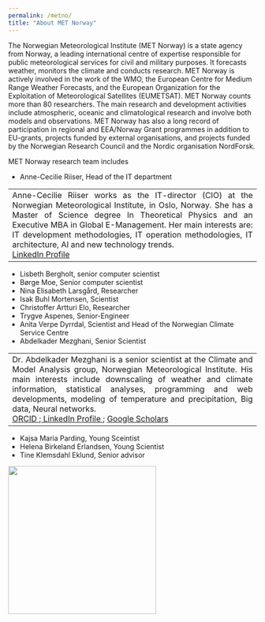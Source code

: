 ```yaml
---
permalink: /metno/
title: "About MET Norway"
---
```



The Norwegian Meteorological Institute (MET Norway) is a state agency from Norway, a leading international centre of expertise responsible for public meteorological services for civil and military purposes. It forecasts weather, monitors the climate and conducts research. MET Norway is actively involved in the work of the WMO, the European Centre for Medium Range Weather Forecasts, and the European Organization for the Exploitation of Meteorological Satellites (EUMETSAT). MET Norway counts more than 80 researchers. The main research and development activities include atmospheric, oceanic and climatological research and involve both models and observations. MET Norway has also a long record of participation in regional and EEA/Norway Grant programmes in addition to EU-grants, projects funded by external organisations, and projects funded by the Norwegian Research Council and the Nordic organisation NordForsk.

MET Norway research team includes
 * Anne-Cecilie Riiser, Head of the IT department

 <table>
 <tr>
 <td align="justify">
 Anne-Cecilie Riiser works as the IT-director (CIO) at the Norwegian Meteorological Institute, in Oslo, Norway. She has a Master of Science degree In Theoretical Physics and an Executive MBA in Global E-Management. Her main interests are: IT development methodologies, IT operation methodologies, IT architecture, AI and new technology trends.<br>
 <a href="https://www.linkedin.com/in/anne-cecilie-riiser-b8885b/"> LinkedIn Profile </a>
 </td>
 </tr>
 </table>

 * Lisbeth Bergholt, senior computer scientist
 * Børge Moe, Senior computer scientist
 * Nina Elisabeth Larsgård, Researcher
 * Isak Buhl Mortensen, Scientist
 * Christoffer Artturi Elo, Researcher
 * Trygve Aspenes, Senior-Engineer
 * Anita Verpe Dyrrdal, Scientist and Head of the Norwegian Climate Service Centre
 * Abdelkader Mezghani, Senior Scientist
 
 <table>
 <tr>
 <td align="justify">
 Dr. Abdelkader Mezghani is a senior scientist at the Climate and Model Analysis group, Norwegian Meteorological Institute. His main interests include downscaling of weather and climate information, statistical analyses, programming and web developments, modeling of temperature and precipitation, Big data, Neural networks.<br>
 <a href="https://orcid.org/0000-0003-2825-5884"> ORCID </a>;<a href="https://no.linkedin.com/in/abdelkader-mezghani-8a3aa127"> LinkedIn Profile </a>; <a href="https://scholar.google.com/citations?user=oeIMYnUAAAAJ&hl=en"> Google Scholars </a>
 </td>
 </tr>
 </table>
 
 * Kajsa Maria Parding, Young Sceintist
 * Helena Birkeland Erlandsen, Young Scientist
 * Tine Klemsdahl Eklund, Senior advisor


<img src="assets/images/Met_RGB_Horisontal_ENG.jpg" width="300"/>

